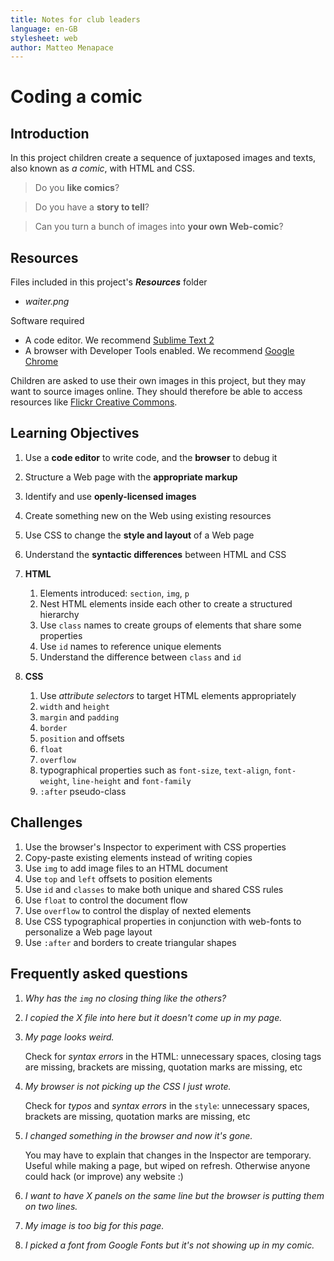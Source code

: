 ```yaml
---
title: Notes for club leaders
language: en-GB
stylesheet: web
author: Matteo Menapace
---
```


# Coding a comic

## Introduction

In this project children create a sequence of juxtaposed images and texts, also known as *a comic*, with HTML and CSS.

> Do you **like comics**? 

> Do you have a **story to tell**?

> Can you turn a bunch of images into **your own Web-comic**?


<!--### Skills needed

* Basic **HTML**
	* tags (opening, closing and nesting) -->

## Resources

Files included in this project's *__Resources__* folder

* *waiter.png*

Software required

* A code editor. We recommend [Sublime Text 2](http://www.sublimetext.com/2)
* A browser with Developer Tools enabled. We recommend [Google Chrome](http://www.google.co.uk/intl/en_uk/chrome/browser/index.html#eula)

Children are asked to use their own images in this project, but they may want to source images online. They should therefore be able to access resources like [Flickr Creative Commons](https://www.flickr.com/creativecommons/).


## Learning Objectives

1. Use a **code editor** to write code, and the **browser** to debug it
2. Structure a Web page with the **appropriate markup**
3. Identify and use **openly-licensed images**
4. Create something new on the Web using existing resources
5. Use CSS to change the **style and layout** of a Web page
6. Understand the **syntactic differences** between HTML and CSS
7. **HTML**
	1. Elements introduced: `section`, `img`, `p`
	2. Nest HTML elements inside each other to create a structured hierarchy
	3. Use `class` names to create groups of elements that share some properties
	4. Use `id` names to reference unique elements
	5. Understand the difference between `class` and `id` 
		
8. **CSS**
	1. Use *attribute selectors* to target HTML elements appropriately
	2. `width` and `height` 
	3. `margin` and `padding`
	4. `border`
	5. `position` and offsets
	6. `float`
	7. `overflow`
	8. typographical properties such as `font-size`, `text-align`, `font-weight`, `line-height`  and `font-family`
	9. `:after` pseudo-class
	

## Challenges

1. Use the browser's Inspector to experiment with CSS properties 
2. Copy-paste existing elements instead of writing copies
3. Use `img` to add image files to an HTML document
4. Use `top` and `left` offsets to position elements
5. Use `id` and `classes` to make both unique and shared CSS rules
6. Use `float` to control the document flow
7. Use `overflow` to control the display of nexted elements
8. Use CSS typographical properties in conjunction with web-fonts to personalize a Web page layout
9. Use `:after` and borders to create triangular shapes


## Frequently asked questions

1. *Why has the `img` no closing thing like the others?* 
2. *I copied the X file into here but it doesn't come up in my page.*
3. *My page looks weird.* 
	
	Check for *syntax errors* in the HTML: unnecessary spaces, closing tags are missing, brackets are missing, quotation marks are missing, etc
4. *My browser is not picking up the CSS I just wrote.*

	Check for *typos* and *syntax errors* in the `style`: unnecessary spaces, brackets are missing, quotation marks are missing, etc 
5. *I changed something in the browser and now it's gone.*

	You may have to explain that changes in the Inspector are temporary. Useful while making a page, but wiped on refresh. Otherwise anyone could hack (or improve) any website :)
6. *I want to have X panels on the same line but the browser is putting them on two lines.*
7. *My image is too big for this page.*	
8. *I picked a font from Google Fonts but it's not showing up in my comic.*


<!-- FOOT NOTES -->



